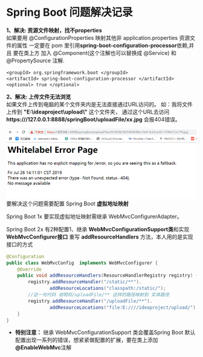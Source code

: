 # Spring Boot 问题解决记录
**1、解决: 资源文件映射，找不properties**  
    如果要用 @ConfigurationProperties 映射其他非 application.properties 资源文件的属性
  一定要在 pom 里引用**spring-boot-configuration-processor**依赖,并且 要在类上方 加入 @Component(这个注解也可以替换成 @Service) 和 @PropertySource 注解.
>  <dependency>
    <groupId> org.springframework.boot </groupId>
    <artifactId> spring-boot-configuration-processor </artifactId>
    <optional> true </optional>
  </dependency>
  
**2、解决: 上传文件无法浏览**  
如果文件上传到电脑的某个文件夹内是无法直接通过URL访问的。
如：我将文件上传到 **"E:\\ideaproject\\upload\\"** 这个文件夹，
通过这个URL去访问 **https:///127.0.0.1:8888/springBoot/uploadFile/xx.jpg** 会报404错误。    
    
 ![error](https://github.com/wxh1989/springboot/blob/master/images/404.png)
 要解决这个问题需要配置 Spring Boot **虚拟地址映射**  
 
 Spring Boot 1x 要实现虚拟地址映射需继承 WebMvcConfigurerAdapter。  
 
 Spring Boot 2x 有2种配置1、继承 **WebMvcConfigurationSupport类**和实现**WebMvcConfigurer接口**
 重写 **addResourceHandlers** 方法，本人用的是实现接口的方式
 
``` java
@Configuration
public class WebMvcConfig  implements WebMvcConfigurer { 
    @Override
    public void addResourceHandlers(ResourceHandlerRegistry registry) { 
        registry.addResourceHandler("/static/**").
                addResourceLocations("classpath:/static/");
        //这一句代码 说明将/uploadFile/** 这样的路径映射到 实体路径
        registry.addResourceHandler("/uploadFile/**").
                addResourceLocations("file:E:////ideaproject/upload/");
    } 
} 
```
- **特别注意：** 继承 WebMvcConfigurationSupport 类会覆盖Spring Boot 默认配置出现一系列的错误，想紧紧做配置的扩展，要在类上添加
**@EnableWebMvc**注解

	 
